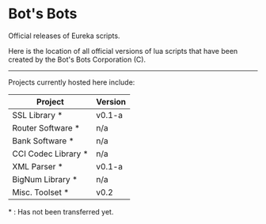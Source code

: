 # Bot's Bots
Official releases of Eureka scripts. 

Here is the location of all official versions of lua scripts that 
have been created by the Bot's Bots Corporation (C). 
___
Projects currently hosted here include: 

|Project              |Version | 
|---------------------|--------|
|SSL Library \*       |v0.1-a  | 
|Router Software \*   |n/a     | 
|Bank Software \*     |n/a     | 
|CCI Codec Library \* |n/a     | 
|XML Parser \*        |v0.1-a  | 
|BigNum Library \*    |n/a     | 
|Misc. Toolset \*     |v0.2    |

\* : Has not been transferred yet. 

